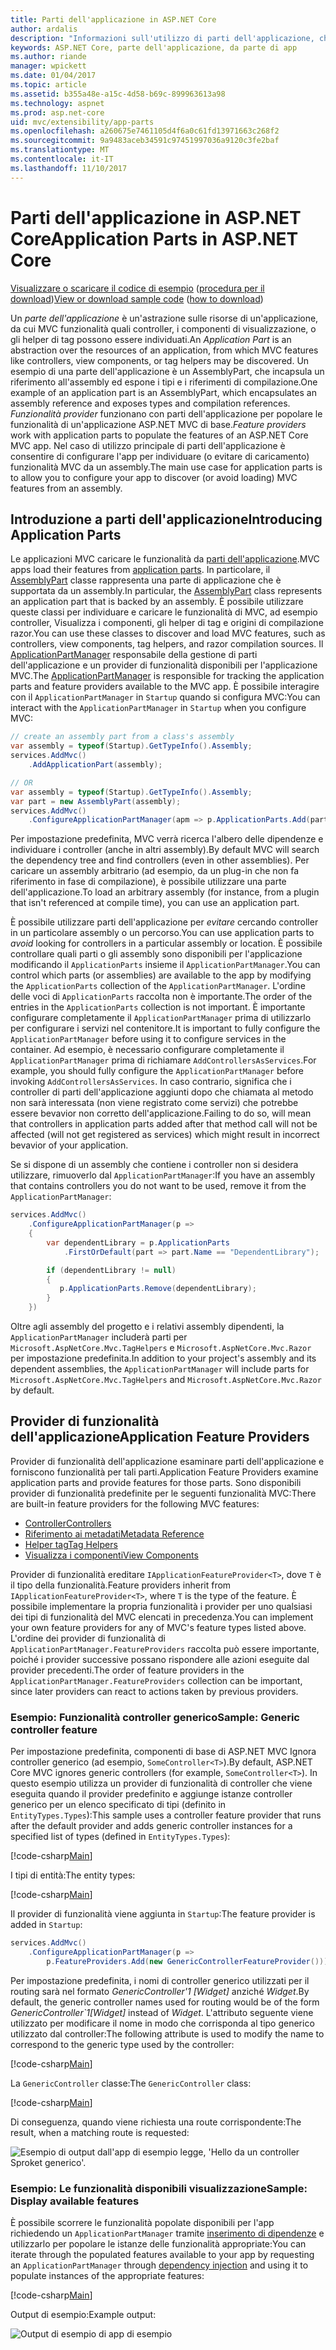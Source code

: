 ```yaml
---
title: Parti dell'applicazione in ASP.NET Core
author: ardalis
description: "Informazioni sull'utilizzo di parti dell'applicazione, che sono abstrations sulle risorse di un'app, configurare l'app per individuare o evitare di caricare le funzionalità da un assembly."
keywords: ASP.NET Core, parte dell'applicazione, da parte di app
ms.author: riande
manager: wpickett
ms.date: 01/04/2017
ms.topic: article
ms.assetid: b355a48e-a15c-4d58-b69c-899963613a98
ms.technology: aspnet
ms.prod: asp.net-core
uid: mvc/extensibility/app-parts
ms.openlocfilehash: a260675e7461105d4f6a0c61fd13971663c268f2
ms.sourcegitcommit: 9a9483aceb34591c97451997036a9120c3fe2baf
ms.translationtype: MT
ms.contentlocale: it-IT
ms.lasthandoff: 11/10/2017
---
```

# <a name="application-parts-in-aspnet-core"></a><span data-ttu-id="7a3b0-104">Parti dell'applicazione in ASP.NET Core</span><span class="sxs-lookup"><span data-stu-id="7a3b0-104">Application Parts in ASP.NET Core</span></span>

<span data-ttu-id="7a3b0-105">[Visualizzare o scaricare il codice di esempio](https://github.com/aspnet/Docs/tree/master/aspnetcore/mvc/advanced/app-parts/sample) ([procedura per il download](xref:tutorials/index#how-to-download-a-sample))</span><span class="sxs-lookup"><span data-stu-id="7a3b0-105">[View or download sample code](https://github.com/aspnet/Docs/tree/master/aspnetcore/mvc/advanced/app-parts/sample) ([how to download](xref:tutorials/index#how-to-download-a-sample))</span></span>

<span data-ttu-id="7a3b0-106">Un *parte dell'applicazione* è un'astrazione sulle risorse di un'applicazione, da cui MVC funzionalità quali controller, i componenti di visualizzazione, o gli helper di tag possono essere individuati.</span><span class="sxs-lookup"><span data-stu-id="7a3b0-106">An *Application Part* is an abstraction over the resources of an application, from which MVC features like controllers, view components, or tag helpers may be discovered.</span></span> <span data-ttu-id="7a3b0-107">Un esempio di una parte dell'applicazione è un AssemblyPart, che incapsula un riferimento all'assembly ed espone i tipi e i riferimenti di compilazione.</span><span class="sxs-lookup"><span data-stu-id="7a3b0-107">One example of an application part is an AssemblyPart, which encapsulates an assembly reference and exposes types and compilation references.</span></span> <span data-ttu-id="7a3b0-108">*Funzionalità provider* funzionano con parti dell'applicazione per popolare le funzionalità di un'applicazione ASP.NET MVC di base.</span><span class="sxs-lookup"><span data-stu-id="7a3b0-108">*Feature providers* work with application parts to populate the features of an ASP.NET Core MVC app.</span></span> <span data-ttu-id="7a3b0-109">Nel caso di utilizzo principale di parti dell'applicazione è consentire di configurare l'app per individuare (o evitare di caricamento) funzionalità MVC da un assembly.</span><span class="sxs-lookup"><span data-stu-id="7a3b0-109">The main use case for application parts is to allow you to configure your app to discover (or avoid loading) MVC features from an assembly.</span></span>

## <a name="introducing-application-parts"></a><span data-ttu-id="7a3b0-110">Introduzione a parti dell'applicazione</span><span class="sxs-lookup"><span data-stu-id="7a3b0-110">Introducing Application Parts</span></span>

<span data-ttu-id="7a3b0-111">Le applicazioni MVC caricare le funzionalità da [parti dell'applicazione](/aspnet/core/api/microsoft.aspnetcore.mvc.applicationparts.applicationpart).</span><span class="sxs-lookup"><span data-stu-id="7a3b0-111">MVC apps load their features from [application parts](/aspnet/core/api/microsoft.aspnetcore.mvc.applicationparts.applicationpart).</span></span> <span data-ttu-id="7a3b0-112">In particolare, il [AssemblyPart](/aspnet/core/api/microsoft.aspnetcore.mvc.applicationparts.assemblypart#Microsoft_AspNetCore_Mvc_ApplicationParts_AssemblyPart) classe rappresenta una parte di applicazione che è supportata da un assembly.</span><span class="sxs-lookup"><span data-stu-id="7a3b0-112">In particular, the [AssemblyPart](/aspnet/core/api/microsoft.aspnetcore.mvc.applicationparts.assemblypart#Microsoft_AspNetCore_Mvc_ApplicationParts_AssemblyPart) class represents an application part that is backed by an assembly.</span></span> <span data-ttu-id="7a3b0-113">È possibile utilizzare queste classi per individuare e caricare le funzionalità di MVC, ad esempio controller, Visualizza i componenti, gli helper di tag e origini di compilazione razor.</span><span class="sxs-lookup"><span data-stu-id="7a3b0-113">You can use these classes to discover and load MVC features, such as controllers, view components, tag helpers, and razor compilation sources.</span></span> <span data-ttu-id="7a3b0-114">Il [ApplicationPartManager](/aspnet/core/api/microsoft.aspnetcore.mvc.applicationparts.applicationpartmanager) responsabile della gestione di parti dell'applicazione e un provider di funzionalità disponibili per l'applicazione MVC.</span><span class="sxs-lookup"><span data-stu-id="7a3b0-114">The [ApplicationPartManager](/aspnet/core/api/microsoft.aspnetcore.mvc.applicationparts.applicationpartmanager) is responsible for tracking the application parts and feature providers available to the MVC app.</span></span> <span data-ttu-id="7a3b0-115">È possibile interagire con il `ApplicationPartManager` in `Startup` quando si configura MVC:</span><span class="sxs-lookup"><span data-stu-id="7a3b0-115">You can interact with the `ApplicationPartManager` in `Startup` when you configure MVC:</span></span>

```csharp
// create an assembly part from a class's assembly
var assembly = typeof(Startup).GetTypeInfo().Assembly;
services.AddMvc()
    .AddApplicationPart(assembly);

// OR
var assembly = typeof(Startup).GetTypeInfo().Assembly;
var part = new AssemblyPart(assembly);
services.AddMvc()
    .ConfigureApplicationPartManager(apm => p.ApplicationParts.Add(part));
```

<span data-ttu-id="7a3b0-116">Per impostazione predefinita, MVC verrà ricerca l'albero delle dipendenze e individuare i controller (anche in altri assembly).</span><span class="sxs-lookup"><span data-stu-id="7a3b0-116">By default MVC will search the dependency tree and find controllers (even in other assemblies).</span></span> <span data-ttu-id="7a3b0-117">Per caricare un assembly arbitrario (ad esempio, da un plug-in che non fa riferimento in fase di compilazione), è possibile utilizzare una parte dell'applicazione.</span><span class="sxs-lookup"><span data-stu-id="7a3b0-117">To load an arbitrary assembly (for instance, from a plugin that isn't referenced at compile time), you can use an application part.</span></span>

<span data-ttu-id="7a3b0-118">È possibile utilizzare parti dell'applicazione per *evitare* cercando controller in un particolare assembly o un percorso.</span><span class="sxs-lookup"><span data-stu-id="7a3b0-118">You can use application parts to *avoid* looking for controllers in a particular assembly or location.</span></span> <span data-ttu-id="7a3b0-119">È possibile controllare quali parti o gli assembly sono disponibili per l'applicazione modificando il `ApplicationParts` insieme il `ApplicationPartManager`.</span><span class="sxs-lookup"><span data-stu-id="7a3b0-119">You can control which parts (or assemblies) are available to the app by modifying the `ApplicationParts` collection of the `ApplicationPartManager`.</span></span> <span data-ttu-id="7a3b0-120">L'ordine delle voci di `ApplicationParts` raccolta non è importante.</span><span class="sxs-lookup"><span data-stu-id="7a3b0-120">The order of the entries in the `ApplicationParts` collection is not important.</span></span> <span data-ttu-id="7a3b0-121">È importante configurare completamente il `ApplicationPartManager` prima di utilizzarlo per configurare i servizi nel contenitore.</span><span class="sxs-lookup"><span data-stu-id="7a3b0-121">It is important to fully configure the `ApplicationPartManager` before using it to configure services in the container.</span></span> <span data-ttu-id="7a3b0-122">Ad esempio, è necessario configurare completamente il `ApplicationPartManager` prima di richiamare `AddControllersAsServices`.</span><span class="sxs-lookup"><span data-stu-id="7a3b0-122">For example, you should fully configure the `ApplicationPartManager` before invoking `AddControllersAsServices`.</span></span> <span data-ttu-id="7a3b0-123">In caso contrario, significa che i controller di parti dell'applicazione aggiunti dopo che chiamata al metodo non sarà interessata (non viene registrato come servizi) che potrebbe essere bevavior non corretto dell'applicazione.</span><span class="sxs-lookup"><span data-stu-id="7a3b0-123">Failing to do so, will mean that controllers in application parts added after that method call will not be affected (will not get registered as services) which might result in incorrect bevavior of your application.</span></span>

<span data-ttu-id="7a3b0-124">Se si dispone di un assembly che contiene i controller non si desidera utilizzare, rimuoverlo dal `ApplicationPartManager`:</span><span class="sxs-lookup"><span data-stu-id="7a3b0-124">If you have an assembly that contains controllers you do not want to be used, remove it from the `ApplicationPartManager`:</span></span>

```csharp
services.AddMvc()
    .ConfigureApplicationPartManager(p =>
    {
        var dependentLibrary = p.ApplicationParts
            .FirstOrDefault(part => part.Name == "DependentLibrary");

        if (dependentLibrary != null)
        {
           p.ApplicationParts.Remove(dependentLibrary);
        }
    })
```

<span data-ttu-id="7a3b0-125">Oltre agli assembly del progetto e i relativi assembly dipendenti, la `ApplicationPartManager` includerà parti per `Microsoft.AspNetCore.Mvc.TagHelpers` e `Microsoft.AspNetCore.Mvc.Razor` per impostazione predefinita.</span><span class="sxs-lookup"><span data-stu-id="7a3b0-125">In addition to your project's assembly and its dependent assemblies, the `ApplicationPartManager` will include parts for `Microsoft.AspNetCore.Mvc.TagHelpers` and `Microsoft.AspNetCore.Mvc.Razor` by default.</span></span>

## <a name="application-feature-providers"></a><span data-ttu-id="7a3b0-126">Provider di funzionalità dell'applicazione</span><span class="sxs-lookup"><span data-stu-id="7a3b0-126">Application Feature Providers</span></span>

<span data-ttu-id="7a3b0-127">Provider di funzionalità dell'applicazione esaminare parti dell'applicazione e forniscono funzionalità per tali parti.</span><span class="sxs-lookup"><span data-stu-id="7a3b0-127">Application Feature Providers examine application parts and provide features for those parts.</span></span> <span data-ttu-id="7a3b0-128">Sono disponibili provider di funzionalità predefinite per le seguenti funzionalità MVC:</span><span class="sxs-lookup"><span data-stu-id="7a3b0-128">There are built-in feature providers for the following MVC features:</span></span>

* [<span data-ttu-id="7a3b0-129">Controller</span><span class="sxs-lookup"><span data-stu-id="7a3b0-129">Controllers</span></span>](https://docs.microsoft.com/aspnet/core/api/microsoft.aspnetcore.mvc.controllers.controllerfeatureprovider)
* [<span data-ttu-id="7a3b0-130">Riferimento ai metadati</span><span class="sxs-lookup"><span data-stu-id="7a3b0-130">Metadata Reference</span></span>](https://docs.microsoft.com/aspnet/core/api/microsoft.aspnetcore.mvc.razor.compilation.metadatareferencefeatureprovider)
* [<span data-ttu-id="7a3b0-131">Helper tag</span><span class="sxs-lookup"><span data-stu-id="7a3b0-131">Tag Helpers</span></span>](https://docs.microsoft.com/aspnet/core/api/microsoft.aspnetcore.mvc.razor.taghelpers.taghelperfeatureprovider)
* [<span data-ttu-id="7a3b0-132">Visualizza i componenti</span><span class="sxs-lookup"><span data-stu-id="7a3b0-132">View Components</span></span>](https://docs.microsoft.com/aspnet/core/api/microsoft.aspnetcore.mvc.viewcomponents.viewcomponentfeatureprovider)

<span data-ttu-id="7a3b0-133">Provider di funzionalità ereditare `IApplicationFeatureProvider<T>`, dove `T` è il tipo della funzionalità.</span><span class="sxs-lookup"><span data-stu-id="7a3b0-133">Feature providers inherit from `IApplicationFeatureProvider<T>`, where `T` is the type of the feature.</span></span> <span data-ttu-id="7a3b0-134">È possibile implementare la propria funzionalità i provider per uno qualsiasi dei tipi di funzionalità del MVC elencati in precedenza.</span><span class="sxs-lookup"><span data-stu-id="7a3b0-134">You can implement your own feature providers for any of MVC's feature types listed above.</span></span> <span data-ttu-id="7a3b0-135">L'ordine dei provider di funzionalità di `ApplicationPartManager.FeatureProviders` raccolta può essere importante, poiché i provider successive possano rispondere alle azioni eseguite dal provider precedenti.</span><span class="sxs-lookup"><span data-stu-id="7a3b0-135">The order of feature providers in the `ApplicationPartManager.FeatureProviders` collection can be important, since later providers can react to actions taken by previous providers.</span></span>

### <a name="sample-generic-controller-feature"></a><span data-ttu-id="7a3b0-136">Esempio: Funzionalità controller generico</span><span class="sxs-lookup"><span data-stu-id="7a3b0-136">Sample: Generic controller feature</span></span>

<span data-ttu-id="7a3b0-137">Per impostazione predefinita, componenti di base di ASP.NET MVC Ignora controller generico (ad esempio, `SomeController<T>`).</span><span class="sxs-lookup"><span data-stu-id="7a3b0-137">By default, ASP.NET Core MVC ignores generic controllers (for example, `SomeController<T>`).</span></span> <span data-ttu-id="7a3b0-138">In questo esempio utilizza un provider di funzionalità di controller che viene eseguita quando il provider predefinito e aggiunge istanze controller generico per un elenco specificato di tipi (definito in `EntityTypes.Types`):</span><span class="sxs-lookup"><span data-stu-id="7a3b0-138">This sample uses a controller feature provider that runs after the default provider and adds generic controller instances for a specified list of types (defined in `EntityTypes.Types`):</span></span>

[!code-csharp[Main](./app-parts/sample/AppPartsSample/GenericControllerFeatureProvider.cs?highlight=13&range=18-36)]

<span data-ttu-id="7a3b0-139">I tipi di entità:</span><span class="sxs-lookup"><span data-stu-id="7a3b0-139">The entity types:</span></span>

[!code-csharp[Main](./app-parts/sample/AppPartsSample/Model/EntityTypes.cs?range=6-16)]

<span data-ttu-id="7a3b0-140">Il provider di funzionalità viene aggiunta in `Startup`:</span><span class="sxs-lookup"><span data-stu-id="7a3b0-140">The feature provider is added in `Startup`:</span></span>

```csharp
services.AddMvc()
    .ConfigureApplicationPartManager(p => 
        p.FeatureProviders.Add(new GenericControllerFeatureProvider()));
```

<span data-ttu-id="7a3b0-141">Per impostazione predefinita, i nomi di controller generico utilizzati per il routing sarà nel formato *GenericController'1 [Widget]* anziché *Widget*.</span><span class="sxs-lookup"><span data-stu-id="7a3b0-141">By default, the generic controller names used for routing would be of the form *GenericController\`1[Widget]* instead of *Widget*.</span></span> <span data-ttu-id="7a3b0-142">L'attributo seguente viene utilizzato per modificare il nome in modo che corrisponda al tipo generico utilizzato dal controller:</span><span class="sxs-lookup"><span data-stu-id="7a3b0-142">The following attribute is used to modify the name to correspond to the generic type used by the controller:</span></span>

[!code-csharp[Main](./app-parts/sample/AppPartsSample/GenericControllerNameConvention.cs)]

<span data-ttu-id="7a3b0-143">La `GenericController` classe:</span><span class="sxs-lookup"><span data-stu-id="7a3b0-143">The `GenericController` class:</span></span>

[!code-csharp[Main](./app-parts/sample/AppPartsSample/GenericController.cs?highlight=5-6)]

<span data-ttu-id="7a3b0-144">Di conseguenza, quando viene richiesta una route corrispondente:</span><span class="sxs-lookup"><span data-stu-id="7a3b0-144">The result, when a matching route is requested:</span></span>

![Esempio di output dall'app di esempio legge, 'Hello da un controller Sproket generico'.](app-parts/_static/generic-controller.png)

### <a name="sample-display-available-features"></a><span data-ttu-id="7a3b0-146">Esempio: Le funzionalità disponibili visualizzazione</span><span class="sxs-lookup"><span data-stu-id="7a3b0-146">Sample: Display available features</span></span>

<span data-ttu-id="7a3b0-147">È possibile scorrere le funzionalità popolate disponibili per l'app richiedendo un `ApplicationPartManager` tramite [inserimento di dipendenze](../../fundamentals/dependency-injection.md) e utilizzarlo per popolare le istanze delle funzionalità appropriate:</span><span class="sxs-lookup"><span data-stu-id="7a3b0-147">You can iterate through the populated features available to your app by requesting an `ApplicationPartManager` through [dependency injection](../../fundamentals/dependency-injection.md) and using it to populate instances of the appropriate features:</span></span>

[!code-csharp[Main](./app-parts/sample/AppPartsSample/Controllers/FeaturesController.cs?highlight=16,25-27)]

<span data-ttu-id="7a3b0-148">Output di esempio:</span><span class="sxs-lookup"><span data-stu-id="7a3b0-148">Example output:</span></span>

![Output di esempio di app di esempio](app-parts/_static/available-features.png)
